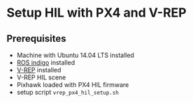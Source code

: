 # Setup HIL with PX4 and V-REP

 ## Prerequisites
 * Machine with Ubuntu 14.04 LTS installed
 * [ROS indigo](http://wiki.ros.org/indigo/Installation/Ubuntu) installed
 * [V-REP](http://www.coppeliarobotics.com/downloads.html) installed
 * V-REP HIL scene
 * Pixhawk loaded with PX4 HIL firmware
 * setup script ```vrep_px4_hil_setup.sh```

